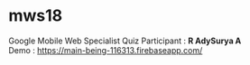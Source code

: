 # mws18
Google Mobile Web Specialist Quiz
Participant : **R AdySurya A**   
Demo : https://main-being-116313.firebaseapp.com/
